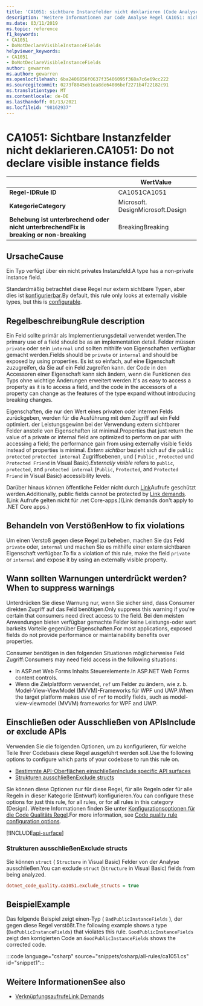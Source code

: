 ```yaml
---
title: 'CA1051: sichtbare Instanzfelder nicht deklarieren (Code Analyse)'
description: 'Weitere Informationen zur Code Analyse Regel CA1051: nicht sichtbare Instanzfelder deklarieren'
ms.date: 03/11/2019
ms.topic: reference
f1_keywords:
- CA1051
- DoNotDeclareVisibleInstanceFields
helpviewer_keywords:
- CA1051
- DoNotDeclareVisibleInstanceFields
author: gewarren
ms.author: gewarren
ms.openlocfilehash: 6ba2406856f0637f35406095f368a7c6e69cc222
ms.sourcegitcommit: 0273f8845eb1ea8de64086bef2271b4f22182c91
ms.translationtype: MT
ms.contentlocale: de-DE
ms.lasthandoff: 01/13/2021
ms.locfileid: "98162937"
---
```

# <a name="ca1051-do-not-declare-visible-instance-fields"></a><span data-ttu-id="2491c-103">CA1051: Sichtbare Instanzfelder nicht deklarieren.</span><span class="sxs-lookup"><span data-stu-id="2491c-103">CA1051: Do not declare visible instance fields</span></span>

| | <span data-ttu-id="2491c-104">Wert</span><span class="sxs-lookup"><span data-stu-id="2491c-104">Value</span></span> |
|-|-|
| <span data-ttu-id="2491c-105">**Regel-ID**</span><span class="sxs-lookup"><span data-stu-id="2491c-105">**Rule ID**</span></span> |<span data-ttu-id="2491c-106">CA1051</span><span class="sxs-lookup"><span data-stu-id="2491c-106">CA1051</span></span>|
| <span data-ttu-id="2491c-107">**Kategorie**</span><span class="sxs-lookup"><span data-stu-id="2491c-107">**Category**</span></span> |<span data-ttu-id="2491c-108">Microsoft. Design</span><span class="sxs-lookup"><span data-stu-id="2491c-108">Microsoft.Design</span></span>|
| <span data-ttu-id="2491c-109">**Behebung ist unterbrechend oder nicht unterbrechend**</span><span class="sxs-lookup"><span data-stu-id="2491c-109">**Fix is breaking or non-breaking**</span></span> |<span data-ttu-id="2491c-110">Breaking</span><span class="sxs-lookup"><span data-stu-id="2491c-110">Breaking</span></span>|

## <a name="cause"></a><span data-ttu-id="2491c-111">Ursache</span><span class="sxs-lookup"><span data-stu-id="2491c-111">Cause</span></span>

<span data-ttu-id="2491c-112">Ein Typ verfügt über ein nicht privates Instanzfeld.</span><span class="sxs-lookup"><span data-stu-id="2491c-112">A type has a non-private instance field.</span></span>

<span data-ttu-id="2491c-113">Standardmäßig betrachtet diese Regel nur extern sichtbare Typen, aber dies ist [konfigurierbar](#include-or-exclude-apis).</span><span class="sxs-lookup"><span data-stu-id="2491c-113">By default, this rule only looks at externally visible types, but this is [configurable](#include-or-exclude-apis).</span></span>

## <a name="rule-description"></a><span data-ttu-id="2491c-114">Regelbeschreibung</span><span class="sxs-lookup"><span data-stu-id="2491c-114">Rule description</span></span>

<span data-ttu-id="2491c-115">Ein Feld sollte primär als Implementierungsdetail verwendet werden.</span><span class="sxs-lookup"><span data-stu-id="2491c-115">The primary use of a field should be as an implementation detail.</span></span> <span data-ttu-id="2491c-116">Felder müssen `private` oder sein `internal` und sollten mithilfe von Eigenschaften verfügbar gemacht werden.</span><span class="sxs-lookup"><span data-stu-id="2491c-116">Fields should be `private` or `internal` and should be exposed by using properties.</span></span> <span data-ttu-id="2491c-117">Es ist so einfach, auf eine Eigenschaft zuzugreifen, da Sie auf ein Feld zugreifen kann. der Code in den Accessoren einer Eigenschaft kann sich ändern, wenn die Funktionen des Typs ohne wichtige Änderungen erweitert werden.</span><span class="sxs-lookup"><span data-stu-id="2491c-117">It's as easy to access a property as it is to access a field, and the code in the accessors of a property can change as the features of the type expand without introducing breaking changes.</span></span>

<span data-ttu-id="2491c-118">Eigenschaften, die nur den Wert eines privaten oder internen Felds zurückgeben, werden für die Ausführung mit dem Zugriff auf ein Feld optimiert. der Leistungsgewinn bei der Verwendung extern sichtbarer Felder anstelle von Eigenschaften ist minimal.</span><span class="sxs-lookup"><span data-stu-id="2491c-118">Properties that just return the value of a private or internal field are optimized to perform on par with accessing a field; the performance gain from using externally visible fields instead of properties is minimal.</span></span> <span data-ttu-id="2491c-119">*Extern sichtbar* bezieht sich auf die `public` `protected` `protected internal` Zugriffsebenen, und ( `Public` , `Protected` und `Protected Friend` in Visual Basic).</span><span class="sxs-lookup"><span data-stu-id="2491c-119">*Externally visible* refers to `public`, `protected`, and `protected internal` (`Public`, `Protected`, and `Protected Friend` in Visual Basic) accessibility levels.</span></span>

<span data-ttu-id="2491c-120">Darüber hinaus können öffentliche Felder nicht durch [Link](../../../framework/misc/link-demands.md)Aufrufe geschützt werden.</span><span class="sxs-lookup"><span data-stu-id="2491c-120">Additionally, public fields cannot be protected by [Link demands](../../../framework/misc/link-demands.md).</span></span> <span data-ttu-id="2491c-121">(Link Aufrufe gelten nicht für .net Core-apps.)</span><span class="sxs-lookup"><span data-stu-id="2491c-121">(Link demands don't apply to .NET Core apps.)</span></span>

## <a name="how-to-fix-violations"></a><span data-ttu-id="2491c-122">Behandeln von Verstößen</span><span class="sxs-lookup"><span data-stu-id="2491c-122">How to fix violations</span></span>

<span data-ttu-id="2491c-123">Um einen Verstoß gegen diese Regel zu beheben, machen Sie das Feld `private` oder, `internal` und machen Sie es mithilfe einer extern sichtbaren Eigenschaft verfügbar.</span><span class="sxs-lookup"><span data-stu-id="2491c-123">To fix a violation of this rule, make the field `private` or `internal` and expose it by using an externally visible property.</span></span>

## <a name="when-to-suppress-warnings"></a><span data-ttu-id="2491c-124">Wann sollten Warnungen unterdrückt werden?</span><span class="sxs-lookup"><span data-stu-id="2491c-124">When to suppress warnings</span></span>

<span data-ttu-id="2491c-125">Unterdrücken Sie diese Warnung nur, wenn Sie sicher sind, dass Consumer direkten Zugriff auf das Feld benötigen.</span><span class="sxs-lookup"><span data-stu-id="2491c-125">Only suppress this warning if you're certain that consumers need direct access to the field.</span></span> <span data-ttu-id="2491c-126">Bei den meisten Anwendungen bieten verfügbar gemachte Felder keine Leistungs-oder wart barkeits Vorteile gegenüber Eigenschaften.</span><span class="sxs-lookup"><span data-stu-id="2491c-126">For most applications, exposed fields do not provide performance or maintainability benefits over properties.</span></span>

<span data-ttu-id="2491c-127">Consumer benötigen in den folgenden Situationen möglicherweise Feld Zugriff:</span><span class="sxs-lookup"><span data-stu-id="2491c-127">Consumers may need field access in the following situations:</span></span>

- <span data-ttu-id="2491c-128">In ASP.net Web Forms Inhalts Steuerelemente.</span><span class="sxs-lookup"><span data-stu-id="2491c-128">In ASP.NET Web Forms content controls.</span></span>
- <span data-ttu-id="2491c-129">Wenn die Zielplattform verwendet, `ref` um Felder zu ändern, wie z. b. Model-View-ViewModel (MVVM)-Frameworks für WPF und UWP.</span><span class="sxs-lookup"><span data-stu-id="2491c-129">When the target platform makes use of `ref` to modify fields, such as model-view-viewmodel (MVVM) frameworks for WPF and UWP.</span></span>

## <a name="include-or-exclude-apis"></a><span data-ttu-id="2491c-130">Einschließen oder Ausschließen von APIs</span><span class="sxs-lookup"><span data-stu-id="2491c-130">Include or exclude APIs</span></span>

<span data-ttu-id="2491c-131">Verwenden Sie die folgenden Optionen, um zu konfigurieren, für welche Teile Ihrer Codebasis diese Regel ausgeführt werden soll.</span><span class="sxs-lookup"><span data-stu-id="2491c-131">Use the following options to configure which parts of your codebase to run this rule on.</span></span>

- [<span data-ttu-id="2491c-132">Bestimmte API-Oberflächen einschließen</span><span class="sxs-lookup"><span data-stu-id="2491c-132">Include specific API surfaces</span></span>](#include-specific-api-surfaces)
- [<span data-ttu-id="2491c-133">Strukturen ausschließen</span><span class="sxs-lookup"><span data-stu-id="2491c-133">Exclude structs</span></span>](#exclude-structs)

<span data-ttu-id="2491c-134">Sie können diese Optionen nur für diese Regel, für alle Regeln oder für alle Regeln in dieser Kategorie (Entwurf) konfigurieren.</span><span class="sxs-lookup"><span data-stu-id="2491c-134">You can configure these options for just this rule, for all rules, or for all rules in this category (Design).</span></span> <span data-ttu-id="2491c-135">Weitere Informationen finden Sie unter [Konfigurationsoptionen für die Code Qualitäts Regel](../code-quality-rule-options.md).</span><span class="sxs-lookup"><span data-stu-id="2491c-135">For more information, see [Code quality rule configuration options](../code-quality-rule-options.md).</span></span>

[!INCLUDE[api-surface](~/includes/code-analysis/api-surface.md)]

### <a name="exclude-structs"></a><span data-ttu-id="2491c-136">Strukturen ausschließen</span><span class="sxs-lookup"><span data-stu-id="2491c-136">Exclude structs</span></span>

<span data-ttu-id="2491c-137">Sie können `struct` ( `Structure` in Visual Basic) Felder von der Analyse ausschließen.</span><span class="sxs-lookup"><span data-stu-id="2491c-137">You can exclude `struct` (`Structure` in Visual Basic) fields from being analyzed.</span></span>

```ini
dotnet_code_quality.ca1051.exclude_structs = true
```

## <a name="example"></a><span data-ttu-id="2491c-138">Beispiel</span><span class="sxs-lookup"><span data-stu-id="2491c-138">Example</span></span>

<span data-ttu-id="2491c-139">Das folgende Beispiel zeigt einen-Typ ( `BadPublicInstanceFields` ), der gegen diese Regel verstößt.</span><span class="sxs-lookup"><span data-stu-id="2491c-139">The following example shows a type (`BadPublicInstanceFields`) that violates this rule.</span></span> <span data-ttu-id="2491c-140">`GoodPublicInstanceFields` zeigt den korrigierten Code an.</span><span class="sxs-lookup"><span data-stu-id="2491c-140">`GoodPublicInstanceFields` shows the corrected code.</span></span>

:::code language="csharp" source="snippets/csharp/all-rules/ca1051.cs" id="snippet1":::

## <a name="see-also"></a><span data-ttu-id="2491c-141">Weitere Informationen</span><span class="sxs-lookup"><span data-stu-id="2491c-141">See also</span></span>

- [<span data-ttu-id="2491c-142">Verknüpfungsaufrufe</span><span class="sxs-lookup"><span data-stu-id="2491c-142">Link Demands</span></span>](../../../framework/misc/link-demands.md)
